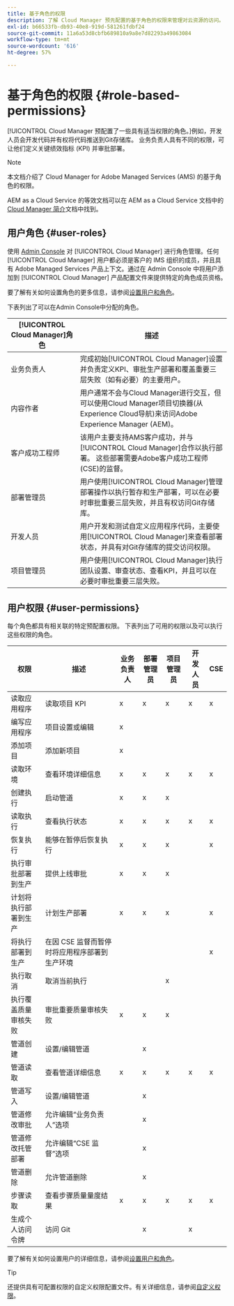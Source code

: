 ```yaml
---
title: 基于角色的权限
description: 了解 Cloud Manager 预先配置的基于角色的权限来管理对云资源的访问。
exl-id: b66533fb-db93-40e8-919d-581261fdbf24
source-git-commit: 11a6a53d8cbfb689810a9a8e7d82293a49863084
workflow-type: tm+mt
source-wordcount: '616'
ht-degree: 57%

---
```



# 基于角色的权限 {#role-based-permissions}

[!UICONTROL Cloud Manager 预配置了一些具有适当权限的角色。]例如，开发人员会开发代码并有权将代码推送到Git存储库。 业务负责人具有不同的权限，可让他们定义关键绩效指标 (KPI) 并审批部署。

>[!NOTE]
>
>本文档介绍了 Cloud Manager for Adobe Managed Services (AMS) 的基于角色的权限。
>
>AEM as a Cloud Service 的等效文档可以在 AEM as a Cloud Service 文档中的 [Cloud Manager 简介](https://experienceleague.adobe.com/en/docs/experience-manager-cloud-service/content/onboarding/concepts/cloud-manager-introduction#role-based-permissions)文档中找到。

## 用户角色 {#user-roles}

使用 [Admin Console](https://helpx.adobe.com/cn/enterprise/using/admin-console.html) 对 [!UICONTROL Cloud Manager] 进行角色管理。任何 [!UICONTROL Cloud Manager] 用户都必须是客户的 IMS 组织的成员，并且具有 Adobe Managed Services 产品上下文。通过在 Admin Console 中将用户添加到 [!UICONTROL Cloud Manager] 产品配置文件来提供特定的角色成员资格。

要了解有关如何设置角色的更多信息，请参阅[设置用户和角色](/help/requirements/users-and-roles.md)。

下表列出了可以在Admin Console中分配的角色。

| [!UICONTROL Cloud Manager]角色 | 描述 |
|---|---|
| 业务负责人 | 完成初始[!UICONTROL Cloud Manager]设置并负责定义KPI、审批生产部署和覆盖重要三层失败（如有必要）的主要用户。 |
| 内容作者 | 用户通常不会与Cloud Manager进行交互，但可以使用Cloud Manager项目切换器(从Experience Cloud导航)来访问Adobe Experience Manager (AEM)。 |
| 客户成功工程师 | 该用户主要支持AMS客户成功，并与[!UICONTROL Cloud Manager]合作以执行部署。 这些部署需要Adobe客户成功工程师(CSE)的监督。 |
| 部署管理员 | 用户使用[!UICONTROL Cloud Manager]管理部署操作以执行暂存和生产部署，可以在必要时审批重要三层失败，并且有权访问Git存储库。 |
| 开发人员 | 用户开发和测试自定义应用程序代码，主要使用[!UICONTROL Cloud Manager]来查看部署状态，并具有对Git存储库的提交访问权限。 |
| 项目管理员 | 用户使用[!UICONTROL Cloud Manager]执行团队设置、审查状态、查看KPI，并且可以在必要时审批重要三层失败。 |

## 用户权限 {#user-permissions}

每个角色都具有相关联的特定预配置权限。 下表列出了可用的权限以及可以执行这些权限的角色。

| 权限 | 描述 | 业务负责人 | 部署管理员 | 项目管理员 | 开发人员 | CSE |
| --- | --- | --- | --- | --- | --- | --- |
| 读取应用程序 | 读取项目 KPI | x | x | x | x | x |
| 编写应用程序 | 项目设置或编辑 | x | | | | |
| 添加项目 | 添加新项目 | x | | | | |
| 读取环境 | 查看环境详细信息 | x | x | x | x | x |
| 创建执行 | 启动管道 | x | x | x | | |
| 读取执行 | 查看执行状态 | x | x | x | x | x |
| 恢复执行 | 能够在暂停后恢复执行 | x | x | x | | x |
| 执行审批部署到生产 | 提供上线审批 | x | x | x | | |
| 计划将执行部署到生产 | 计划生产部署 | x | x | x | | x |
| 将执行部署到生产 | 在因 CSE 监督而暂停时将应用程序部署到生产环境 | | | | | x |
| 执行取消 | 取消当前执行 | | | x | | |
| 执行覆盖质量审核失败 | 审批重要质量审核失败 | x | x | x | | |
| 管道创建 | 设置/编辑管道 | | x | | | |
| 管道读取 | 查看管道详细信息 | x | x | x | x | x |
| 管道写入 | 设置/编辑管道 | | x | | | |
| 管道修改审批 | 允许编辑“业务负责人”选项 | | x | | | |
| 管道修改托管部署 | 允许编辑“CSE 监督”选项 | | x | | | |
| 管道删除 | 允许管道删除 | | x | | | |
| 步骤读取 | 查看步骤质量量度结果 | x | x | x | x | x |
| 生成个人访问令牌 | 访问 Git | | x | | x | |

要了解有关如何设置用户的详细信息，请参阅[设置用户和角色](/help/requirements/users-and-roles.md)。

>[!TIP]
>
>还提供具有可配置权限的自定义权限配置文件。有关详细信息，请参阅[自定义权限](/help/using/custom-permissions.md)。
